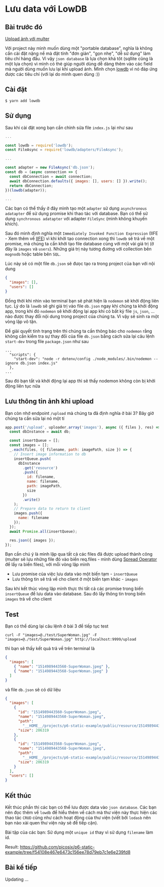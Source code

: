 # Lưu data với LowDB

## Bài trước đó

[Upload ảnh với multer](./3-upload-image-with-multer.md)

Với project này mình muốn dùng một "portable database", nghĩa là không cần cài đặt nặng nề mà đặt tính "đơn giản", "gọn nhẹ", "dễ sử dụng" làm tiêu chí hàng đầu. Vì vậy `json database` là lựa chọn khá tôt (sqllite cũng là một lựa chọn) vì mình có thẻ giúp người dùng dễ dàng thêm vào các field mà người dùng muốn lưu lại khi upload ảnh. Mình chọn [lowdb](https://github.com/typicode/lowdb) vì nó đáp ứng được các tiêu chí (với lại do mình quen dùng :))

## Cài đặt

```shell
$ yarn add lowdb
```

## Sử dụng

Sau khi cài đặt xong bạn cần chỉnh sửa file `index.js` lại như sau

```javascript
...

const lowdb = require('lowdb');
const FileAsync = require('lowdb/adapters/FileAsync');

...

const adapter = new FileAsync('db.json');
const db = (async connection => {
  const dbConnection = await connection;
  await dbConnection.defaults({ images: [], users: [] }).write();
  return dbConnection;
})(lowdb(adapter));

...
```

Các bạn có thể thấy ở đây mình tạo một `adapter` sử dụng `asynchronous adatapter` để sử dụng promise khi thao tác với database. Bạn có thể sử dụng `synchronous adatapter` với adapter `FileSync` (mình không khuyến khích).

Sau đó mình định nghĩa một `Immediately Invoked Function Expression` (IIFE - Xem thêm về [IIFE](https://developer.mozilla.org/vi/docs/Glossary/IIFE)) vì khi khởi tạo connection xong thì `lowdb` sẽ trả về một promise, mà chúng ta cần khởi tạo file database cùng với một vài giá trị (ở đây là `images` và `users`). Những giá trị này tương đương với collection bên `mognodb` hoặc table bên `SQL`.

Lúc này sẽ có một file `db.json` sẽ đưọc tạo ra trong project của bạn với nội dung

```json
{
  "images": [],
  "users": []
}
```

Đồng thời khi nhìn vào terminal bạn sẽ phát hiện là `nodemon` sẽ khởi động liên tục. Lý do là `lowdb` sẽ ghi giá trị vào file `db.json` ngay khi chúng ta khởi động app, trong khi đó `nodemon` sẽ khởi động lại app khi có bất kỳ file `js`, `json`, ... nào được thay đổi nội dung trong project của chúng ta. Vì vậy sẽ sinh ra một vòng lặp vô tận.

Để giải quyết tính trạng trên thì chúng ta cần thông báo cho `nodemon` rằng không cần kiểm tra sự thay đổi của file `db.json` bằng cách sửa lại câu lệnh `start-dev` trong file `package.json` như sau

```
...
  "scripts": {
    "start-dev": "node -r dotenv/config ./node_modules/.bin/nodemon --ignore db.json index.js"
  },
...
```

Sau đó bạn tắt và khởi động lại app thì sẽ thấy nodemon không còn bị khởi động liên tục nữa

## Lưu thông tin ảnh khi upload

Bạn còn nhớ endpoint `/upload` mà chúng ta đã định nghĩa ở bài 3? Bây giờ chúng ta cần sửa lại nó một tí

```javascript
app.post('/upload', uploader.array('images'), async ({ files }, res) => {
  const dbInstance = await db;

  const insertQueue = [];
  const images = [];
  _.each(files, ({ filename, path: imagePath, size }) => {
    // Insert image information to db
    insertQueue.push(
      dbInstance
        .get('resource')
        .push({
          id: filename,
          name: filename,
          path: imagePath,
          size
        })
        .write()
    );
    // Prepare data to return to client
    images.push({
      name: filename
    });
  });
  await Promise.all(insertQueue);

  res.json({ images });
});
```

Bạn cần chú ý là mình lặp qua tất cả các files đã được upload thành công (multer sẽ lưu những file đó vào biến req.files - mình dùng [Spread Operator](https://developer.mozilla.org/en-US/docs/Web/JavaScript/Reference/Operators/Spread_operator) để lấy ra biến files), với mỗi vòng lặp mình

* Lưu promise của việc lưu data vào một biến tạm - `insertQueue`
* Lưu thông tin sẽ trả về cho client ở một biến tạm khác - `images`

Sau khi kết thúc vòng lặp mình thực thi tất cả các promise trong biến `insertQueue` để lưu data vào database. Sau đó lấy thông tin trong biến `images` trả về cho client

## Test

Bạn có thể dùng lại câu lệnh ở bài 3 để tiếp tục test

```shell
curl -F "images=@./test/SuperWoman.jpg" -F "images=@./test/SuperWoman.jpg" http://localhost:9999/upload
```

thì bạn sẽ thấy kết quả trả về trên terminal là

```json
{
  "images": [
    { "name": "1514989443560-SuperWoman.jpeg" },
    { "name": "1514989443568-SuperWoman.jpeg" }
  ]
}
```

và file `db.json` sẽ có dữ liệu

```json
{
  "images": [
    {
      "id": "1514989443560-SuperWoman.jpeg",
      "name": "1514989443560-SuperWoman.jpeg",
      "path":
        "__HOME__/projects/p6-static-example/public/resource/1514989443560-SuperWoman.jpeg",
      "size": 206319
    },
    {
      "id": "1514989443568-SuperWoman.jpeg",
      "name": "1514989443568-SuperWoman.jpeg",
      "path":
        "__HOME__/projects/p6-static-example/public/resource/1514989443568-SuperWoman.jpeg",
      "size": 206319
    }
  ],
  "users": []
}
```

## Kết thúc

Kết thúc phần thì các bạn có thể lưu được data vào `json database`. Các bạn nên đọc thêm về `lowdb` để hiểu thêm về cách mà thư viện này thực hiện các thao tác `CRUD` cũng như cách hoạt động của thư viện (viết bởi `lodasb` nên bạn nào xài quen thư viện này sẽ đễ tiếp cận).

Bài tập của các bạn: Sử dụng một `unique id` thay vì sử dụng `filename` làm id.

Result: https://github.com/picosix/p6-static-example/tree/f54108e467e6473c156ee78d79eb7c1e6e239fd8

## Bài kế tiếp

Updating ...
